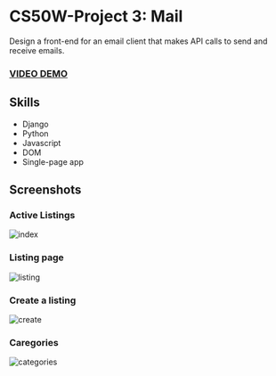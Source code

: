 # CS50W-Project 3: Mail
Design a front-end for an email client that makes API calls to send and receive emails.


### [VIDEO DEMO](https://youtu.be/DnzqOEVJb-s)

## Skills
* Django
* Python
* Javascript
* DOM
* Single-page app

## Screenshots

### Active Listings
![index](screenshots/index.png)

### Listing page
![listing](screenshots/listing.png)

### Create a listing
![create](screenshots/create.png)

### Caregories
![categories](screenshots/categories.png)
